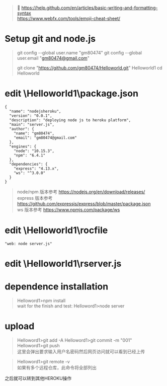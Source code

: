 > :musical_note:
> https://help.github.com/en/articles/basic-writing-and-formatting-syntax   
> https://www.webfx.com/tools/emoji-cheat-sheet/  


# Setup git and node.js
> git config --global user.name "gm80474"
> git config --global user.email "gm80474@gmail.com"
>   
> git clone "https://github.com/gm80474/Helloworld.git" Helloworld1
> cd Helloworld

# edit \Helloworld1\package.json
``` 
{
  "name": "nodejsheroku",
  "version": "0.0.1",
  "description": "deploying node js to heroku platform",
  "main": "server.js",
  "author": {
    "name": "gm80474",
    "email": "gm80474@gmail.com"
  },
  "engines": {
    "node": "10.15.3",
    "npm": "6.4.1"
  },
  "dependencies": {
    "express": "4.13.x",
    "ws": "^3.0.0"
  }
}
```
> node/npm 版本参考 https://nodejs.org/en/download/releases/  
> express 版本参考 https://github.com/expressjs/express/blob/master/package.json  
> ws 版本参考 https://www.npmjs.com/package/ws  


# edit \Helloworld1\rocfile
```
"web: node server.js"
```
# edit \Helloworld1\rserver.js

# dependence installation
> Helloword1>npm install  
wait for the finish and test:
> Helloword1>node server  

# upload
> Helloword1>git add -A
> Helloword1>git commit -m "001"
> Helloword1>git push  
这里会弹出要求输入用户名密码然后网页访问就可以看到已经上传

> Helloword1>git remote -v  
如果有多个远程仓库，此命令将全部列出

之后就可以转到其他HEROKU操作


